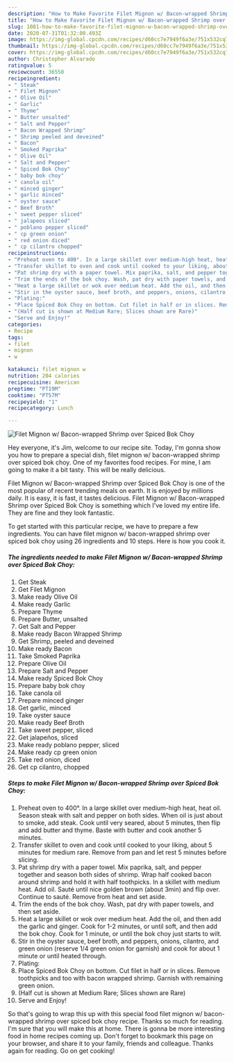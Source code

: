 ```yaml
---
description: "How to Make Favorite Filet Mignon w/ Bacon-wrapped Shrimp over Spiced Bok Choy"
title: "How to Make Favorite Filet Mignon w/ Bacon-wrapped Shrimp over Spiced Bok Choy"
slug: 1081-how-to-make-favorite-filet-mignon-w-bacon-wrapped-shrimp-over-spiced-bok-choy
date: 2020-07-31T01:32:00.493Z
image: https://img-global.cpcdn.com/recipes/d60cc7e7949f6a3e/751x532cq70/filet-mignon-w-bacon-wrapped-shrimp-over-spiced-bok-choy-recipe-main-photo.jpg
thumbnail: https://img-global.cpcdn.com/recipes/d60cc7e7949f6a3e/751x532cq70/filet-mignon-w-bacon-wrapped-shrimp-over-spiced-bok-choy-recipe-main-photo.jpg
cover: https://img-global.cpcdn.com/recipes/d60cc7e7949f6a3e/751x532cq70/filet-mignon-w-bacon-wrapped-shrimp-over-spiced-bok-choy-recipe-main-photo.jpg
author: Christopher Alvarado
ratingvalue: 5
reviewcount: 36550
recipeingredient:
- " Steak"
- " Filet Mignon"
- " Olive Oil"
- " Garlic"
- " Thyme"
- " Butter unsalted"
- " Salt and Pepper"
- " Bacon Wrapped Shrimp"
- " Shrimp peeled and deveined"
- " Bacon"
- " Smoked Paprika"
- " Olive Oil"
- " Salt and Pepper"
- " Spiced Bok Choy"
- " baby bok choy"
- " canola oil"
- " minced ginger"
- " garlic minced"
- " oyster sauce"
- " Beef Broth"
- " sweet pepper sliced"
- " jalapeos sliced"
- " poblano pepper sliced"
- " cp green onion"
- " red onion diced"
- " cp cilantro chopped"
recipeinstructions:
- "Preheat oven to 400°. In a large skillet over medium-high heat, heat oil. Season steak with salt and pepper on both sides. When oil is just about to smoke, add steak. Cook until very seared, about 5 minutes, then flip and add butter and thyme. Baste with butter and cook another 5 minutes."
- "Transfer skillet to oven and cook until cooked to your liking, about 5 minutes for medium rare. Remove from pan and let rest 5 minutes before slicing."
- "Pat shrimp dry with a paper towel. Mix paprika, salt, and pepper together and season both sides of shrimp. Wrap half cooked bacon around shrimp and hold it with half toothpicks. In a skillet with medium heat. Add oil. Sauté until nice golden brown (about 3min) and flip over. Continue to sauté. Remove from heat and set aside."
- "Trim the ends of the bok choy. Wash, pat dry with paper towels, and then set aside."
- "Heat a large skillet or wok over medium heat. Add the oil, and then add the garlic and ginger. Cook for 1-2 minutes, or until soft, and then add the bok choy. Cook for 1 minute, or until the bok choy just starts to wilt."
- "Stir in the oyster sauce, beef broth, and peppers, onions, cilantro, and green onion (reserve 1/4 green onion for garnish) and cook for about 1 minute or until heated through."
- "Plating:"
- "Place Spiced Bok Choy on bottom. Cut filet in half or in slices. Remove toothpicks and too with bacon wrapped shrimp. Garnish with remaining green onion."
- "(Half cut is shown at Medium Rare; Slices shown are Rare)"
- "Serve and Enjoy!"
categories:
- Recipe
tags:
- filet
- mignon
- w

katakunci: filet mignon w 
nutrition: 204 calories
recipecuisine: American
preptime: "PT19M"
cooktime: "PT57M"
recipeyield: "1"
recipecategory: Lunch

---
```



![Filet Mignon w/ Bacon-wrapped Shrimp over Spiced Bok Choy](https://img-global.cpcdn.com/recipes/d60cc7e7949f6a3e/751x532cq70/filet-mignon-w-bacon-wrapped-shrimp-over-spiced-bok-choy-recipe-main-photo.jpg)

Hey everyone, it's Jim, welcome to our recipe site. Today, I'm gonna show you how to prepare a special dish, filet mignon w/ bacon-wrapped shrimp over spiced bok choy. One of my favorites food recipes. For mine, I am going to make it a bit tasty. This will be really delicious.



Filet Mignon w/ Bacon-wrapped Shrimp over Spiced Bok Choy is one of the most popular of recent trending meals on earth. It is enjoyed by millions daily. It is easy, it is fast, it tastes delicious. Filet Mignon w/ Bacon-wrapped Shrimp over Spiced Bok Choy is something which I've loved my entire life. They are fine and they look fantastic.


To get started with this particular recipe, we have to prepare a few ingredients. You can have filet mignon w/ bacon-wrapped shrimp over spiced bok choy using 26 ingredients and 10 steps. Here is how you cook it.

<!--inarticleads1-->

##### The ingredients needed to make Filet Mignon w/ Bacon-wrapped Shrimp over Spiced Bok Choy:

1. Get  Steak
1. Get  Filet Mignon
1. Make ready  Olive Oil
1. Make ready  Garlic
1. Prepare  Thyme
1. Prepare  Butter, unsalted
1. Get  Salt and Pepper
1. Make ready  Bacon Wrapped Shrimp
1. Get  Shrimp, peeled and deveined
1. Make ready  Bacon
1. Take  Smoked Paprika
1. Prepare  Olive Oil
1. Prepare  Salt and Pepper
1. Make ready  Spiced Bok Choy
1. Prepare  baby bok choy
1. Take  canola oil
1. Prepare  minced ginger
1. Get  garlic, minced
1. Take  oyster sauce
1. Make ready  Beef Broth
1. Take  sweet pepper, sliced
1. Get  jalapeños, sliced
1. Make ready  poblano pepper, sliced
1. Make ready  cp green onion
1. Take  red onion, diced
1. Get  cp cilantro, chopped




<!--inarticleads2-->

##### Steps to make Filet Mignon w/ Bacon-wrapped Shrimp over Spiced Bok Choy:

1. Preheat oven to 400°. In a large skillet over medium-high heat, heat oil. Season steak with salt and pepper on both sides. When oil is just about to smoke, add steak. Cook until very seared, about 5 minutes, then flip and add butter and thyme. Baste with butter and cook another 5 minutes.
1. Transfer skillet to oven and cook until cooked to your liking, about 5 minutes for medium rare. Remove from pan and let rest 5 minutes before slicing.
1. Pat shrimp dry with a paper towel. Mix paprika, salt, and pepper together and season both sides of shrimp. Wrap half cooked bacon around shrimp and hold it with half toothpicks. In a skillet with medium heat. Add oil. Sauté until nice golden brown (about 3min) and flip over. Continue to sauté. Remove from heat and set aside.
1. Trim the ends of the bok choy. Wash, pat dry with paper towels, and then set aside.
1. Heat a large skillet or wok over medium heat. Add the oil, and then add the garlic and ginger. Cook for 1-2 minutes, or until soft, and then add the bok choy. Cook for 1 minute, or until the bok choy just starts to wilt.
1. Stir in the oyster sauce, beef broth, and peppers, onions, cilantro, and green onion (reserve 1/4 green onion for garnish) and cook for about 1 minute or until heated through.
1. Plating:
1. Place Spiced Bok Choy on bottom. Cut filet in half or in slices. Remove toothpicks and too with bacon wrapped shrimp. Garnish with remaining green onion.
1. (Half cut is shown at Medium Rare; Slices shown are Rare)
1. Serve and Enjoy!




So that's going to wrap this up with this special food filet mignon w/ bacon-wrapped shrimp over spiced bok choy recipe. Thanks so much for reading. I'm sure that you will make this at home. There is gonna be more interesting food in home recipes coming up. Don't forget to bookmark this page on your browser, and share it to your family, friends and colleague. Thanks again for reading. Go on get cooking!

